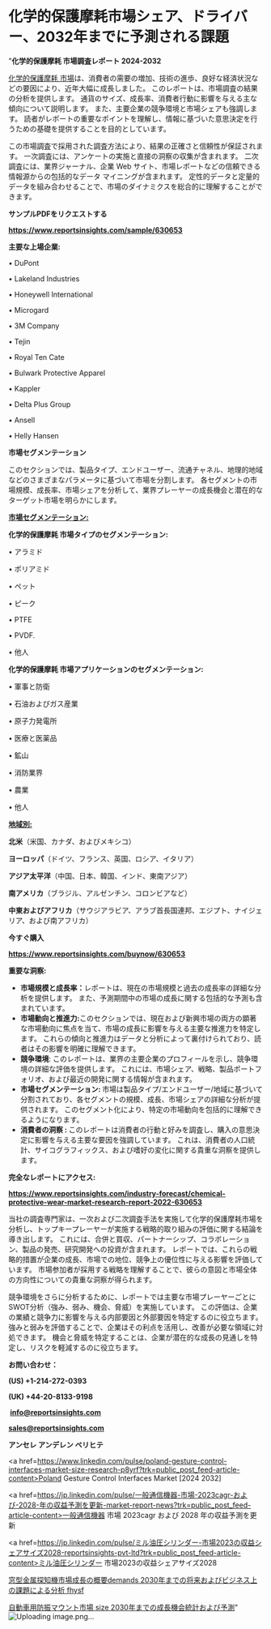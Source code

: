 # 化学的保護摩耗市場シェア、ドライバー、2032年までに予測される課題

"<strong>化学的保護摩耗 市場調査レポート 2024-2032</strong>

<a href=https://www.reportsinsights.com/sample/630653>化学的保護摩耗 市場</a>は、消費者の需要の増加、技術の進歩、良好な経済状況などの要因により、近年大幅に成長しました。 このレポートは、市場調査の結果の分析を提供します。 通貨のサイズ、成長率、消費者行動に影響を与える主な傾向について説明します。 また、主要企業の競争環境と市場シェアも強調します。 読者がレポートの重要なポイントを理解し、情報に基づいた意思決定を行うための基礎を提供することを目的としています。

この市場調査で採用された調査方法により、結果の正確さと信頼性が保証されます。 一次調査には、アンケートの実施と直接の洞察の収集が含まれます。 二次調査には、業界ジャーナル、企業 Web サイト、市場レポートなどの信頼できる情報源からの包括的なデータ マイニングが含まれます。 定性的データと定量的データを組み合わせることで、市場のダイナミクスを総合的に理解することができます。

<strong><b>サンプルPDFをリクエストする</b></strong>

<a href=https://www.reportsinsights.com/sample/630653><strong><u>https://www.reportsinsights.com/sample/630653</u></strong></a>

<strong>主要な上場企業:</strong>

• DuPont

• Lakeland Industries

• Honeywell International

• Microgard

• 3M Company

• Tejin

• Royal Ten Cate

• Bulwark Protective Apparel

• Kappler

• Delta Plus Group

• Ansell

• Helly Hansen

<strong>市場セグメンテーション</strong>

このセクションでは、製品タイプ、エンドユーザー、流通チャネル、地理的地域などのさまざまなパラメータに基づいて市場を分割します。 各セグメントの市場規模、成長率、市場シェアを分析して、業界プレーヤーの成長機会と潜在的なターゲット市場を明らかにします。

<strong><u>市場セグメンテーション</u></strong><strong><u>:</u></strong>

<strong>化学的保護摩耗 市場タイプのセグメンテーション:</strong>

• アラミド

• ポリアミド

• ペット

• ピーク

• PTFE

• PVDF.

• 他人

<strong>化学的保護摩耗 市場アプリケーションのセグメンテーション:</strong>

• 軍事と防衛

• 石油およびガス産業

• 原子力発電所

• 医療と医薬品

• 鉱山

• 消防業界

• 農業

• 他人

<strong><u>地域別</u></strong><strong><u>:</u></strong>

<strong>北米</strong>（米国、カナダ、およびメキシコ）

<strong>ヨーロッパ</strong>（ドイツ、フランス、英国、ロシア、イタリア）

<strong>アジア太平洋</strong>（中国、日本、韓国、インド、東南アジア）

<strong>南アメリカ</strong>（ブラジル、アルゼンチン、コロンビアなど）

<strong>中東およびアフリカ</strong>（サウジアラビア、アラブ首長国連邦、エジプト、ナイジェリア、および南アフリカ）

<strong>今すぐ購入</strong>

<a href=https://www.reportsinsights.com/buynow/630653><strong><u>https://www.reportsinsights.com/buynow/630653</u></strong></a>

<strong>重要な洞察:</strong>
<ul>
  <li><strong>市場規模と成長率：</strong>レポートは、現在の市場規模と過去の成長率の詳細な分析を提供します。 また、予測期間中の市場の成長に関する包括的な予測も含まれています。</li>
  <li><strong>市場動向と推進力:</strong>このセクションでは、現在および新興市場の両方の顕著な市場動向に焦点を当て、市場の成長に影響を与える主要な推進力を特定します。 これらの傾向と推進力はデータと分析によって裏付けられており、読者はその影響を明確に理解できます。</li>
  <li><strong>競争環境</strong>: このレポートは、業界の主要企業のプロフィールを示し、競争環境の詳細な評価を提供します。 これには、市場シェア、戦略、製品ポートフォリオ、および最近の開発に関する情報が含まれます。</li>
  <li><strong>市場セグメンテーション: </strong>市場は製品タイプ/エンドユーザー/地域に基づいて分割されており、各セグメントの規模、成長、市場シェアの詳細な分析が提供されます。 このセグメント化により、特定の市場動向を包括的に理解できるようになります。</li>
  <li><strong>消費者の洞察 : </strong>このレポートは消費者の行動と好みを調査し、購入の意思決定に影響を与える主要な要因を強調しています。 これは、消費者の人口統計、サイコグラフィックス、および嗜好の変化に関する貴重な洞察を提供します。</li>
</ul>
<strong>完全なレポートにアクセス:</strong>

<a href=https://www.reportsinsights.com/industry-forecast/chemical-protective-wear-market-research-report-2022-630653><strong><u><b>https://www.reportsinsights.com/industry-forecast/chemical-protective-wear-market-research-report-2022-630653</b></u></strong></a>

当社の調査専門家は、一次および二次調査手法を実施して化学的保護摩耗市場を分析し、トップキープレーヤーが実施する戦略的取り組みの評価に関する結論を導き出します。 これには、合併と買収、パートナーシップ、コラボレーション、製品の発売、研究開発への投資が含まれます。 レポートでは、これらの戦略的措置が企業の成長、市場での地位、競争上の優位性に与える影響を評価しています。 市場参加者が採用する戦略を理解することで、彼らの意図と市場全体の方向性についての貴重な洞察が得られます。

競争環境をさらに分析するために、レポートでは主要な市場プレーヤーごとにSWOT分析（強み、弱み、機会、脅威）を実施しています。 この評価は、企業の業績と競争力に影響を与える内部要因と外部要因を特定するのに役立ちます。 強みと弱みを評価することで、企業はその利点を活用し、改善が必要な領域に対処できます。 機会と脅威を特定することは、企業が潜在的な成長の見通しを特定し、リスクを軽減するのに役立ちます。

<strong>お問い合わせ：</strong>

<strong>(US) +1-214-272-0393</strong>

<strong>(UK) +44-20-8133-9198</strong>

<strong> </strong><a href=info@reportsinsights.com><strong><u>info@reportsinsights.com</u></strong></a>

<a href=sales@reportsinsights.com><strong><u>sales@reportsinsights.com</u></strong></a>

<strong>アンセレ アンデレン ベリヒテ</strong>

<a href=https://www.linkedin.com/pulse/poland-gesture-control-interfaces-market-size-research-p8yrf?trk=public_post_feed-article-content>Poland Gesture Control Interfaces Market [2024 2032]</a>

<a href=https://jp.linkedin.com/pulse/一般通信機器-市場-2023cagr-および-2028-年の収益予測を更新-market-report-news?trk=public_post_feed-article-content>一般通信機器 市場 2023cagr および 2028 年の収益予測を更新</a>

<a href=https://jp.linkedin.com/pulse/ミル油圧シリンダー-市場2023の収益シェアサイズ2028-reportsinsights-pvt-ltd?trk=public_post_feed-article-content>ミル油圧シリンダー 市場2023の収益シェアサイズ2028</a>

<a href=https://www.linkedin.com/pulse/窓型金属探知機市場成長の概要demands-2030年までの将来およびビジネス上の課題による分析-fhysf/>窓型金属探知機市場成長の概要demands 2030年までの将来およびビジネス上の課題による分析 fhysf</a>

<a href=https://www.linkedin.com/pulse/自動車用防振マウント市場-size-2030年までの成長機会統計および予測-reports-insights-expert-tkzhf/>自動車用防振マウント市場 size 2030年までの成長機会統計および予測</a>"
![Uploading image.png…]()
